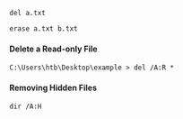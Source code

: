 
```
del a.txt
```

```
erase a.txt b.txt
```


#### Delete a Read-only File

```cmd-session
C:\Users\htb\Desktop\example > del /A:R *
```

#### Removing Hidden Files


```cmd-session
dir /A:H
```